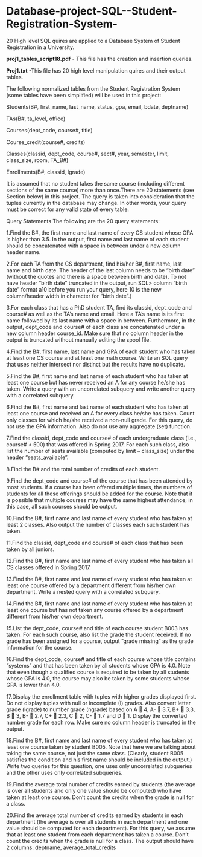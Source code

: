 # Database-project-SQL--Student-Registration-System-
20 High level SQL quires are applied to a Database System of Student Registration in a University.

**proj1_tables_script18.pdf** -  This file has the creation and insertion queries.

**Proj1.txt** -This file has 20 high level manipulation quires and their output tables.

The following normalized tables from the Student Registration System (some tables have been simplified) will be used in this project:

Students(B#, first_name, last_name, status, gpa, email, bdate, deptname) 

TAs(B#, ta_level, office)

Courses(dept_code, course#, title) 

Course_credit(course#, credits) 

Classes(classid, dept_code, course#, sect#, year, semester, limit, class_size, room, TA_B#) 

Enrollments(B#, classid, lgrade)

It is assumed that no student takes the same course (including different sections of the same course) more than once.There are 20 statements (see Section below) in this project. The query is taken into consideration that the tuples currently in the database may change. In other words, your query must be correct for any valid state of every table.

Query Statements The following are the 20 query statements:

1.Find the B#, the first name and last name of every CS student whose GPA is higher than 3.5. In the output, first name and last name of each student should be concatenated with a space in between under a new column header name.

2.For each TA from the CS department, find his/her B#, first name, last name and birth date. The header of the last column needs to be “birth date” (without the quotes and there is a space between birth and date). To not have header “birth date” truncated in the output, run SQL> column “birth date” format a10 before you run your query, here 10 is the new column/header width in character for “birth date”.)

3.For each class that has a PhD student TA, find its classid, dept_code and course# as well as the TA’s name and email. Here a TA’s name is its first name followed by its last name with a space in between. Furthermore, in the output, dept_code and course# of each class are concatenated under a new column header course_id. Make sure that no column header in the output is truncated without manually editing the spool file.

4.Find the B#, first name, last name and GPA of each student who has taken at least one CS course and at least one math course. Write an SQL query that uses neither intersect nor distinct but the results have no duplicate.

5.Find the B#, first name and last name of each student who has taken at least one course but has never received an A for any course he/she has taken. Write a query with an uncorrelated subquery and write another query with a correlated subquery.

6.Find the B#, first name and last name of each student who has taken at least one course and received an A for every class he/she has taken. Count only classes for which he/she received a non-null grade. For this query, do not use the GPA information. Also do not use any aggregate (set) function.

7.Find the classid, dept_code and course# of each undergraduate class (i.e., course# < 500) that was offered in Spring 2017. For each such class, also list the number of seats available (computed by limit – class_size) under the header “seats_available”.

8.Find the B# and the total number of credits of each student.

9.Find the dept_code and course# of the course that has been attended by most students. If a course has been offered multiple times, the numbers of students for all these offerings should be added for the course. Note that it is possible that multiple courses may have the same highest attendance; in this case, all such courses should be output.

10.Find the B#, first name and last name of every student who has taken at least 2 classes. Also output the number of classes each such student has taken.

11.Find the classid, dept_code and course# of each class that has been taken by all juniors.

12.Find the B#, first name and last name of every student who has taken all CS classes offered in Spring 2017.

13.Find the B#, first name and last name of every student who has taken at least one course offered by a department different from his/her own department. Write a nested query with a correlated subquery.

14.Find the B#, first name and last name of every student who has taken at least one course but has not taken any course offered by a department different from his/her own department.

15.List the dept_code, course# and title of each course student B003 has taken. For each such course, also list the grade the student received. If no grade has been assigned for a course, output “grade missing” as the grade information for the course.

16.Find the dept_code, course# and title of each course whose title contains “systems” and that has been taken by all students whose GPA is 4.0. Note that even though a qualified course is required to be taken by all students whose GPA is 4.0, the course may also be taken by some students whose GPA is lower than 4.0.

17.Display the enrollment table with tuples with higher grades displayed first. Do not display tuples with null or incomplete (I) grades. Also convert letter grade (lgrade) to number grade (ngrade) based on A  4, A-  3.7, B+  3.3, B  3, B-  2.7, C+  2.3, C  2, C-  1.7 and D  1. Display the converted number grade for each row. Make sure no column header is truncated in the output.

18.Find the B#, first name and last name of every student who has taken at least one course taken by student B005. Note that here we are talking about taking the same course, not just the same class. (Clearly, student B005 satisfies the condition and his first name should be included in the output.) Write two queries for this question, one uses only uncorrelated subqueries and the other uses only correlated subqueries.

19.Find the average total number of credits earned by students (the average is over all students and only one value should be computed) who have taken at least one course. Don’t count the credits when the grade is null for a class.

20.Find the average total number of credits earned by students in each department (the average is over all students in each department and one value should be computed for each department). For this query, we assume that at least one student from each department has taken a course. Don’t count the credits when the grade is null for a class. The output should have 2 columns: deptname, average_total_credits
